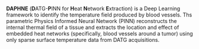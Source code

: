 **DAPHNE** (**D**ATG-**P**INN for **H**eat **N**etwork **E**xtraction) is a Deep Learning framework to identify the temperature field produced by blood vessels. Ths parametric Physics Informed Neural Network (PINN)  reconstructs the internal thermal field of a tissue and extracts the location and effect of embedded heat networks (specifically, blood vessels around a tumor) using only sparse surface temperature data from DATG acquisitions.